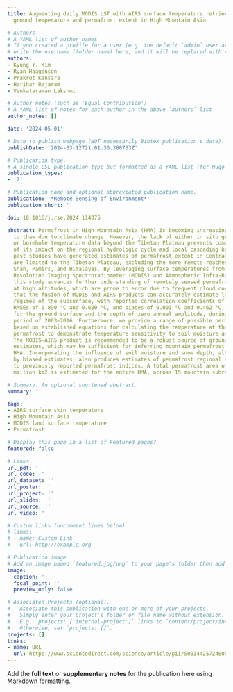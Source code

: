 ```yaml
---
title: Augmenting daily MODIS LST with AIRS surface temperature retrievals to estimate
  ground temperature and permafrost extent in High Mountain Asia

# Authors
# A YAML list of author names
# If you created a profile for a user (e.g. the default `admin` user at `content/authors/admin/`), 
# write the username (folder name) here, and it will be replaced with their full name and linked to their profile.
authors:
- Kyung Y. Kim
- Ryan Haagenson
- Prakrut Kansara
- Harihar Rajaram
- Venkataraman Lakshmi

# Author notes (such as 'Equal Contribution')
# A YAML list of notes for each author in the above `authors` list
author_notes: []

date: '2024-05-01'

# Date to publish webpage (NOT necessarily Bibtex publication's date).
publishDate: '2024-03-12T21:01:36.360733Z'

# Publication type.
# A single CSL publication type but formatted as a YAML list (for Hugo requirements).
publication_types:
- '2'

# Publication name and optional abbreviated publication name.
publication: '*Remote Sensing of Environment*'
publication_short: ''

doi: 10.1016/j.rse.2024.114075

abstract: Permafrost in High Mountain Asia (HMA) is becoming increasingly vulnerable
  to thaw due to climate change. However, the lack of either in situ ground surface
  or borehole temperature data beyond the Tibetan Plateau prevents comprehensive assessments
  of its impact on the regional hydrologic cycle and local cascading hazards. Although
  past studies have generated estimates of permafrost extent in Central Asia, many
  are limited to the Tibetan Plateau, excluding the more remote reaches of the Tien
  Shan, Pamirs, and Himalayas. By leveraging surface temperatures from both the Moderate
  Resolution Imaging Spectroradiometer (MODIS) and Atmospheric Infra-Red Sounder (AIRS),
  this study advances further understanding of remotely sensed permafrost occurrence
  at high altitudes, which are prone to error due to frequent cloud cover. We demonstrate
  that the fusion of MODIS and AIRS products can accurately estimate long-term thermal
  regimes of the subsurface, with reported correlation coefficients of 0.773 and 0.560,
  RMSEs of 0.890 °C and 0.680 °C, and biases of 0.003 °C and 0.462 °C, respectively,
  for the ground surface and the depth of zero annual amplitude, during a reference
  period of 2003–2016. Furthermore, we provide a range of possible permafrost extents
  based on established equations for calculating the temperature at the top of the
  permafrost to demonstrate temperature sensitivity to soil moisture and snow cover.
  The MODIS-AIRS product is recommended to be a robust source of ground temperature
  estimates, which may be sufficient for inferring mountain permafrost presence in
  HMA. Incorporating the influence of soil moisture and snow depth, although limited
  by biased estimates, also produces estimates of permafrost regional areas comparable
  to previously reported permafrost indices. A total permafrost area of 1.69 (± 0.32)
  million km2 is estimated for the entire HMA, across 15 mountain subregions.

# Summary. An optional shortened abstract.
summary: ''

tags:
- AIRS surface skin temperature
- High Mountain Asia
- MODIS land surface temperature
- Permafrost

# Display this page in a list of Featured pages?
featured: false

# Links
url_pdf: ''
url_code: ''
url_dataset: ''
url_poster: ''
url_project: ''
url_slides: ''
url_source: ''
url_video: ''

# Custom links (uncomment lines below)
# links:
# - name: Custom Link
#   url: http://example.org

# Publication image
# Add an image named `featured.jpg/png` to your page's folder then add a caption below.
image:
  caption: ''
  focal_point: ''
  preview_only: false

# Associated Projects (optional).
#   Associate this publication with one or more of your projects.
#   Simply enter your project's folder or file name without extension.
#   E.g. `projects: ['internal-project']` links to `content/project/internal-project/index.md`.
#   Otherwise, set `projects: []`.
projects: []
links:
- name: URL
  url: https://www.sciencedirect.com/science/article/pii/S0034425724000865
---
```


Add the **full text** or **supplementary notes** for the publication here using Markdown formatting.
